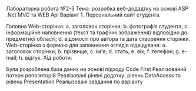 Лабораторна робота №2-3 Тема: розробка веб-додадтку на основі ASP .Net MVC та WEB Api Варіант 1. Персональний сайт студента. 

Головна Web-сторінка: a. заголовок сторінки; b. фотографія студента; c. інформаційне наповнення (текст та графічні зображення) відповідно до предметної області; d. відомості про автора та дата створення сторінки. 
Web-сторінка з формою для заповнення оглядів відвідувача: a. заголовок сторінки; b. прізвище; c. ім'я; d. стать; e. вік; f. телефон; g. e-mail; h. відгук. 
Хід роботи: 

Була розроблена база даних на основі підходу Code First 
Реалізований патерн репозиторій 
Реалізовані рінвні додатку: рівень DataAccess та рівень Presentation 
Реалызовані завдання по варіанту
